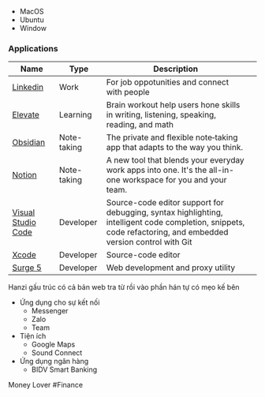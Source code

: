 - MacOS
- Ubuntu
- Window

### Applications

| Name                                                | Type        | Description                                                                                                                                                   |     |
| --------------------------------------------------- | ----------- | ------------------------------------------------------------------------------------------------------------------------------------------------------------- | --- |
| [Linkedin](https://www.linkedin.com)                | Work        | For job oppotunities and connect with people                                                                                                                  |     |
| [Elevate](https://elevateapp.com)                   | Learning    | Brain workout help users hone skills in writing, listening, speaking, reading, and math                                                                       |     |
| [Obsidian](https://obsidian.md)                     | Note-taking | The private and flexible note‑taking app that adapts to the way you think.                                                                                    |     |
| [Notion](https://www.notion.so)                     | Note-taking | A new tool that blends your everyday work apps into one. It's the all-in-one workspace for you and your team.                                                 |     |
| [Visual Studio Code](https://code.visualstudio.com) | Developer   | Source-code editor support for debugging, syntax highlighting, intelligent code completion, snippets, code refactoring, and embedded version control with Git |     |
| [Xcode](https://developer.apple.com/xcode)          | Developer   | Source-code editor                                                                                                                                            |     |
| [Surge 5](https://manual.nssurge.com)               | Developer   | Web development and proxy utility                                                                                                                             |     |

Hanzi gấu trúc có cả bản web tra từ rồi vào phần hán tự có mẹo kế bên

- Ứng dụng cho sự kết nối
    - Messenger
    - Zalo
    - Team
- Tiện ích
    - Google Maps
    - Sound Connect
- Ứng dụng ngân hàng
    - BIDV Smart Banking

Money Lover #Finance 